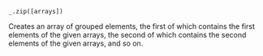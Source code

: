 ```
_.zip([arrays])
```

Creates an array of grouped elements, the first of which contains the first elements of the given arrays, the second of which contains the second elements of the given arrays, and so on.
